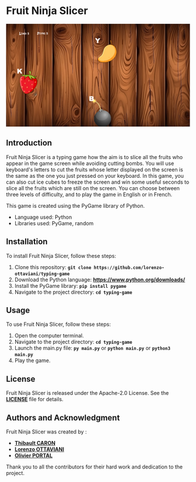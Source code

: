 # Fruit Ninja Slicer

<img src="./assets/images/game_view.png" alt="A view of the game.">

## **Introduction**

Fruit Ninja Slicer is a typing game how the aim is to slice all the fruits
who appear in the game screen while avoiding cutting bombs.
You will use keyboard's letters to cut the fruits whose letter displayed 
on the screen is the same as the one you just pressed on your keyboard.
In this game, you can also cut ice cubes to freeze the screen and win some
useful seconds to slice all the fruits which are still on the screen.
You can choose between three levels of difficulty, and to play the game in
English or in French.

This game is created using the PyGame library of Python.

- Language used: Python
- Libraries used: PyGame, random

## **Installation**

To install Fruit Ninja Slicer, follow these steps:

1. Clone this repository: **`git clone https://github.com/lorenzo-ottaviani/typing-game`**
2. Download the Python language: **https://www.python.org/downloads/**
3. Install the PyGame library: **`pip install pygame`**
4. Navigate to the project directory: **`cd typing-game`**


## **Usage**

To use Fruit Ninja Slicer, follow these steps:

1. Open the computer terminal.
2. Navigate to the project directory: **`cd typing-game`**
3. Launch the main.py file: **`py main.py`** or **`python main.py`** or **`python3 main.py`**
4. Play the game.

## **License**

Fruit Ninja Slicer is released under the Apache-2.0 License. 
See the **[LICENSE](http://www.apache.org/licenses/LICENSE-2.0)** file for details.

## **Authors and Acknowledgment**

Fruit Ninja Slicer was created by :

- **[Thibault CARON](https://github.com/thibault-caron)**
- **[Lorenzo OTTAVIANI](https://github.com/lorenzo-ottaviani)**
- **[Olivier PORTAL](https://github.com/olivier-portal)**

Thank you to all the contributors for their hard work and dedication to the project.

